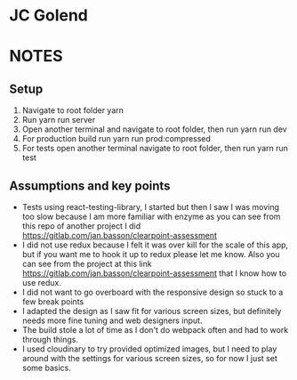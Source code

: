 # JC Golend

# NOTES

## Setup

1. Navigate to root folder yarn
2. Run yarn run server
3. Open another terminal and navigate to root folder, then run yarn run dev
4. For production build run yarn run prod:compressed
5. For tests open another terminal navigate to root folder, then run yarn run test

## Assumptions and key points

- Tests using react-testing-library, I started but then I saw I was moving too slow because I am more familiar with enzyme as you can see from this repo of another project I did https://gitlab.com/jan.basson/clearpoint-assessment
- I did not use redux because I felt it was over kill for the scale of this app, but if you want me to hook it up to redux please let me know. Also you can see from the project at this link https://gitlab.com/jan.basson/clearpoint-assessment that I know how to use redux.
- I did not want to go overboard with the responsive design so stuck to a few break points
- I adapted the design as I saw fit for various screen sizes, but definitely needs more fine tuning and web designers input.
- The build stole a lot of time as I don't do webpack often and had to work through things.
- I used cloudinary to try provided optimized images, but I need to play around with the settings for various screen sizes, so for now I just set some basics.

